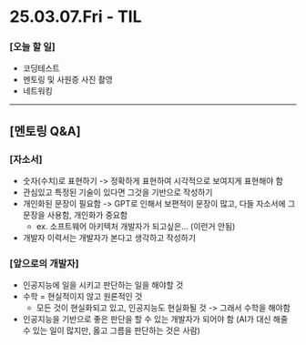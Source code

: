 # 25.03.07.Fri - TIL

### [오늘 할 일]

- 코딩테스트
- 멘토링 및 사원증 사진 촬영
- 네트워킹

--- 

## [멘토링 Q&A]

### [자소서]

- 숫자(수치)로 표현하기 -> 정확하게 표현하여 시각적으로 보여지게 표현해야 함
- 관심있고 특정된 기술이 있다면 그것을 기반으로 작성하기
- 개인화된 문장이 필요함 -> GPT로 인해서 보편적이 문장이 많고, 다들 자소서에 그 문장을 사용함, 개인화가 중요함
     - ex. 소프트웨어 아키텍처 개발자가 되고싶은... (이런거 안됨)
- 개발자 이력서는 개발자가 본다고 생각하고 작성하기



### [앞으로의 개발자]

- 인공지능에 일을 시키고 판단하는 일을 해야할 것
- 수학 =  현실적이지 않고 원론적인 것
     - 모든 것이 현실화되고 있고, 인공지능도 현실화될 것 -> 그래서 수학을 해야함
- 인공지능을 기반으로 좋은 판단을 할 수 있는 개발자가 되어야 함 (AI가 대신 해줄 수 있는 일이 많지만, 옳고 그름을 판단하는 것은 사람)

